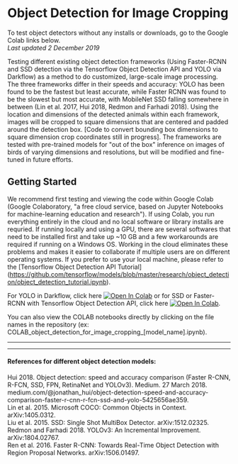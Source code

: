 # Object Detection for Image Cropping 
To test object detectors without any installs or downloads, go to the Google Colab links below.   
*Last updated 2 December 2019*

Testing different existing object detection frameworks (Using Faster-RCNN and SSD detection via the Tensorflow Object Detection API and YOLO via Darkflow) as a method to do customized, large-scale image processing. The three frameworks differ in their speeds and accuracy: YOLO has been found to be the fastest but least accurate, while Faster RCNN was found to be the slowest but most accurate, with MobileNet SSD falling somewhere in between (Lin et al. 2017, Hui 2018, Redmon and Farhadi 2018). Using the location and dimensions of the detected animals within each framework, images will be cropped to square dimensions that are centered and padded around the detection box. [Code to convert bounding box dimensions to square dimension crop coordinates still in progress]. The frameworks are tested with pre-trained models for "out of the box" inference on images of birds of varying dimensions and resolutions, but will be modified and fine-tuned in future efforts.

## Getting Started  
We recommend first testing and viewing the code within Google Colab (Google Colaboratory, "a free cloud service, based on Jupyter Notebooks for machine-learning education and research"). If using Colab, you run everything entirely in the cloud and no local software or library installs are requried. If running locally and using a GPU, there are several softwares that need to be installed first and take up ~10 GB and a few workarounds are required if running on a Windows OS. Working in the cloud eliminates these problems and makes it easier to collaborate if multiple users are on different operating systems. If you prefer to use your local machine, please refer to the [Tensorflow Object Detection API Tutorial] (https://github.com/tensorflow/models/blob/master/research/object_detection/object_detection_tutorial.ipynb). 

For YOLO in Darkflow, click here [![Open In Colab](https://colab.research.google.com/assets/colab-badge.svg)](https://colab.research.google.com/github/aubricot/object_detection_for_image_cropping/blob/master/COLAB_object_detection_for_image_cropping_yolo.ipynb) or for SSD or Faster-RCNN with Tensorflow Object Detection API, click here [![Open In Colab](https://colab.research.google.com/assets/colab-badge.svg)](https://colab.research.google.com/github/aubricot/object_detection_for_image_cropping/blob/master/COLAB_object_detection_for_image_cropping_tf_ssd_rcnn.ipynb).

You can also view the COLAB notebooks directly by clicking on the file names in the repository (ex: COLAB_object_detection_for_image_cropping_[model_name].ipynb). 

---
---   

#### References for different object detection models:
Hui 2018. Object detection: speed and accuracy comparison (Faster R-CNN, R-FCN, SSD, 
FPN, RetinaNet and YOLOv3). Medium. 27 March 2018. 
medium.com/@jonathan_hui/object-detection-speed-and-accuracy-comparison-faster-r-cnn-r-fcn-ssd-and-yolo-5425656ae359.   
Lin et al. 2015. Microsoft COCO: Common Objects in Context. arXiv:1405.0312.  
Liu et al. 2015. SSD: Single Shot MultiBox Detector. arXiv:1512.02325.  
Redmon and Farhadi 2018. YOLOv3: An Incremental Improvement. arXiv:1804.02767.   
Ren et al. 2016. Faster R-CNN: Towards Real-Time Object Detection with Region Proposal 
Networks. arXiv:1506.01497.
